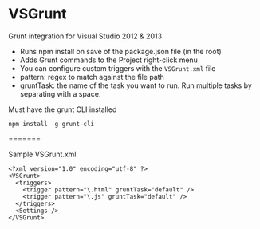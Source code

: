 VSGrunt
=======

Grunt integration for Visual Studio 2012 & 2013

+ Runs npm install on save of the package.json file (in the root)
+ Adds Grunt commands to the Project right-click menu
+ You can configure custom triggers with the `VSGrunt.xml` file
+ pattern: regex to match against the file path
+ gruntTask: the name of the task you want to run. Run multiple tasks by separating with a space.

Must have the grunt CLI installed

`npm install -g grunt-cli`



=======

Sample VSGrunt.xml

	<?xml version="1.0" encoding="utf-8" ?>
	<VSGrunt>
	  <triggers>
	    <trigger pattern="\.html" gruntTask="default" />
	    <trigger pattern="\.js" gruntTask="default" />
	  </triggers>
	  <Settings />
	</VSGrunt>
